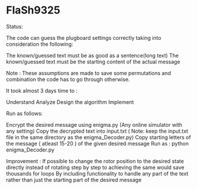 # FlaSh9325

Status:

The code can guess the plugboard settings correctly taking into consideration the following:

The known/guessed text must be as good as a sentence(long text)
The known/guessed text must be the starting content of the actual message

Note : These assumptions are made to save some permutations and combination the code has to go through otherwise.

It took almost 3 days time to :

Understand
Analyze
Design the algorithm
Implement

Run as follows:

Encrypt the desired message using enigma.py (Any online simulator with any setting)
Copy the decrypted text into input.txt  ( Note: keep the input.txt file in the same directory as the enigma_Decoder.py)
Copy starting letters of the message ( atleast 15-20 ) of the given desired message 
Run as : python enigma_Decoder.py <copied text>

Improvement :
If possible to change the rotor position to the desired state directly instead of rotating step by step to achieving the same would save thousands for loops
By including functionality to handle any part of the text rather than just the starting part of the desired message




	



